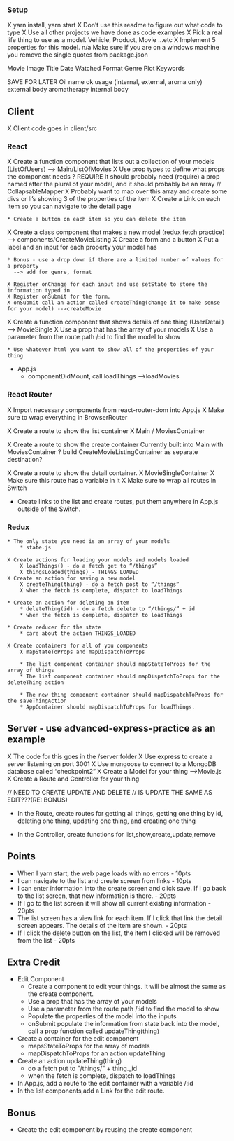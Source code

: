 ### Setup
X yarn install, yarn start
X Don’t use this readme to figure out what code to type
X Use all other projects we have done as code examples
X Pick a real life thing to use as a model. Vehicle, Product, Movie …etc
X Implement 5 properties for this model.
n/a Make sure if you are on a windows machine you remove the single quotes from package.json

Movie
  Image
  Title
  Date Watched
  Format
  Genre
  Plot
  Keywords

SAVE FOR LATER
Oil
  name
  ok usage (internal, external, aroma only)
  external body
  aromatherapy
  internal body

## Client
X Client code goes in client/src

### React
X Create a function component that lists out a collection of your models (ListOfUsers)
  --> Main/ListOfMovies
    X Use prop types to define what props the component needs
  ? REQUIRE It should probably need (require) a prop named after the plural of your model, and it should probably be an array
    // CollapsableMapper
    X Probably want to map over this array and create some divs or li’s showing 3 of the properties of the item
    X Create a Link on each item so you can navigate to the detail page

    * Create a button on each item so you can delete the item

X Create a class component that makes a new model (redux fetch practice)
      --> components/CreateMovieListing
    X Create a form and a button
    X Put a label and an input for each property your model has

    * Bonus - use a drop down if there are a limited number of values for a property
      --> add for genre, format

    X Register onChange for each input and use setState to store the information typed in
    X Register onSubmit for the form.
    X onSubmit call an action called createThing(change it to make sense for your model) -->createMovie

X Create a function component that shows details of one thing (UserDetail)
  --> MovieSingle
    X Use a prop that has the array of your models
    X Use a parameter from the route path /:id to find the model to show

    * Use whatever html you want to show all of the properties of your thing

* App.js
    * componentDidMount, call loadThings
      -->loadMovies

### React Router
X Import necessary components from react-router-dom into App.js
X Make sure to wrap everything in BrowserRouter

X Create a route to show the list container
  X Main / MoviesContainer

X Create a route to show the create container
  Currently built into Main with MoviesContainer
  ? build CreateMovieListingContainer as separate destination?
  
X Create a route to show the detail container.
  X MovieSingleContainer
  X Make sure this route has a variable in it
X Make sure to wrap all routes in Switch

* Create links to the list and create routes, put them anywhere in App.js outside of the Switch.

### Redux

    * The only state you need is an array of your models
        * state.js

    X Create actions for loading your models and models loaded
        X loadThings() - do a fetch get to “/things”
        X thingsLoaded(things) - THINGS_LOADED
    X Create an action for saving a new model
        X createThing(thing) - do a fetch post to “/things”
        X when the fetch is complete, dispatch to loadThings

    * Create an action for deleting an item
        * deleteThing(id) - do a fetch delete to “/things/” + id
        * when the fetch is complete, dispatch to loadThings

    * Create reducer for the state
        * care about the action THINGS_LOADED

    X Create containers for all of you components
        X mapStateToProps and mapDispatchToProps

        * The list component container should mapStateToProps for the array of things
        * The list component container should mapDispatchToProps for the deleteThing action

        * The new thing component container should mapDispatchToProps for the saveThingAction
        * AppContainer should mapDispatchToProps for loadThings.

## Server - use advanced-express-practice as an example
X The code for this goes in the /server folder
X Use express to create a server listening on port 3001
X Use mongoose to connect to a MongoDB database called “checkpoint2”
X Create a Model for your thing -->Movie.js
X Create a Route and Controller for your thing

// NEED TO CREATE UPDATE AND DELETE
// IS UPDATE THE SAME AS EDIT???(RE: BONUS)
* In the Route, create routes for getting all things, getting one thing by id, deleting one thing, updating one thing, and creating one thing

* In the Controller, create functions for list,show,create,update,remove

## Points
* When I yarn start, the web page loads with no errors - 10pts
* I can navigate to the list and create screen from links - 10pts
* I can enter information into the create screen and click save. If I go back to the list screen, that new information is there. - 20pts
* If I go to the list screen it will show all current existing information - 20pts
* The list screen has a view link for each item. If I click that link the detail screen appears. The details of the item are shown. - 20pts
* If I click the delete button on the list, the item I clicked will be removed from the list - 20pts


## Extra Credit
* Edit Component
  * Create a component to edit your things. It will be almost the same as the create component.
  * Use a prop that has the array of your models
  * Use a parameter from the route path /:id to find the model to show
  * Populate the properties of the model into the inputs
  * onSubmit populate the information from state back into the model, call a prop function called updateThing(thing)
* Create a container for the edit component
  * mapsStateToProps for the array of models
  * mapDispatchToProps for an action updateThing
* Create an action updateThing(thing)
  * do a fetch put to "/things/" + thing._id
  * when the fetch is complete, dispatch to loadThings
* In App.js, add a route to the edit container with a variable /:id
* In the list components,add a Link for the edit route.

## Bonus
* Create the edit component by reusing the create component
